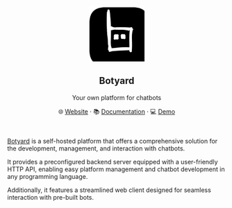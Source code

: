 <br>
<p align="center">
  <a href="https://github.com/cheatsnake/botyard">
    <img src="./docs/images/logo.svg" height="128">
  </a>
</p>

<h2 align="center">Botyard</h2>
<p align="center">Your own platform for chatbots</p>
<p align="center">🌐 <a href="">Website</a> · 📚 <a href="#">Documentation</a> · 💻 <a href="#">Demo</a></p>
<br />

[Botyard](https://github.com/cheatsnake/botyard) is a self-hosted platform that offers a comprehensive solution for the development, management, and interaction with chatbots.

It provides a preconfigured backend server equipped with a user-friendly HTTP API, enabling easy platform management and chatbot development in any programming language.

Additionally, it features a streamlined web client designed for seamless interaction with pre-built bots.
